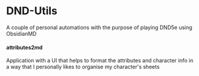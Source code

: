 # DND-Utils
A couple of personal automations with the purpose of playing DND5e using ObsidianMD

#### attributes2md 
Application with a UI that helps to format the attributes and character info in a way that I personally likes to organise my character's sheets
